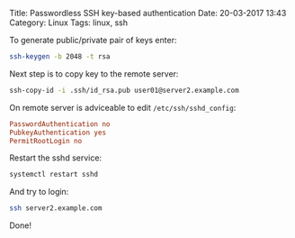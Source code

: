 Title: Passwordless SSH key-based authentication
Date: 20-03-2017 13:43
Category: Linux
Tags: linux, ssh

To generate public/private pair of keys enter:

```bash
ssh-keygen -b 2048 -t rsa
```

Next step is to copy key to the remote server:

```bash
ssh-copy-id -i .ssh/id_rsa.pub user01@server2.example.com
```

On remote server is adviceable to edit `/etc/ssh/sshd_config`:

```ini
PasswordAuthentication no
PubkeyAuthentication yes
PermitRootLogin no
```

Restart the sshd service:

```bash
systemctl restart sshd
```

And try to login:

```bash
ssh server2.example.com
```

Done!

